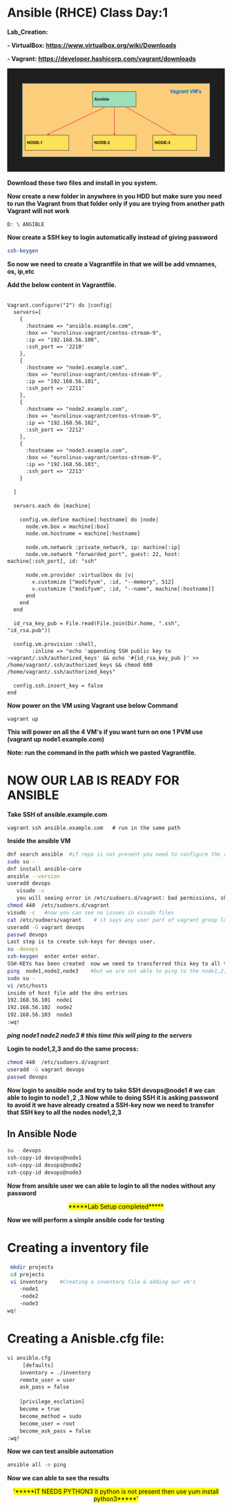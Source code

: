 # Ansible (RHCE) Class Day:1

**Lab_Creation:**


**- VirtualBox: https://www.virtualbox.org/wiki/Downloads**


**- Vagrant:  https://developer.hashicorp.com/vagrant/downloads**

![Ansible_Lab_image](./images/Ansible_lab.png)

**Download these two files and install in you system.**

**Now create a new folder in anywhere in you HDD but make sure you need to run the Vagrant from that folder only if you are trying from another path Vagrant will not work**

```Laptop
D: \ ANSIBLE
```
**Now create a SSH key to login automatically instead of giving password**

```bash
ssh-keygen
```
**So now we need to create a Vagrantfile in that we will be add vmnames, os, ip,etc**


**Add the below content in Vagrantfile.**

```Vagrantfile

Vagrant.configure("2") do |config|
  servers=[
    {
      :hostname => "ansible.example.com",
      :box => "eurolinux-vagrant/centos-stream-9",
      :ip => "192.168.56.100",
      :ssh_port => '2210'
    },
    {
      :hostname => "node1.example.com",
      :box => "eurolinux-vagrant/centos-stream-9",
      :ip => "192.168.56.101",
      :ssh_port => '2211'
    },
	{
      :hostname => "node2.example.com",
      :box => "eurolinux-vagrant/centos-stream-9",
      :ip => "192.168.56.102",
      :ssh_port => '2212'
    },
	{
      :hostname => "node3.example.com",
      :box => "eurolinux-vagrant/centos-stream-9",
      :ip => "192.168.56.103",
      :ssh_port => '2213'
    }

  ]

  servers.each do |machine|

    config.vm.define machine[:hostname] do |node|
      node.vm.box = machine[:box]
      node.vm.hostname = machine[:hostname]
    
      node.vm.network :private_network, ip: machine[:ip]
      node.vm.network "forwarded_port", guest: 22, host: machine[:ssh_port], id: "ssh"

      node.vm.provider :virtualbox do |v|
        v.customize ["modifyvm", :id, "--memory", 512]
        v.customize ["modifyvm", :id, "--name", machine[:hostname]]
      end
    end
  end

  id_rsa_key_pub = File.read(File.join(Dir.home, ".ssh", "id_rsa.pub"))

  config.vm.provision :shell,
        :inline => "echo 'appending SSH public key to ~vagrant/.ssh/authorized_keys' && echo '#{id_rsa_key_pub }' >> /home/vagrant/.ssh/authorized_keys && chmod 600 /home/vagrant/.ssh/authorized_keys"

  config.ssh.insert_key = false
end

``` 

**Now power on the VM using Vagrant use below Command**

```CLI
vagrant up
```
**This will power on all the 4 VM's  if you want turn on one 1 PVM use (vagrant up node1.example.com)**

**Note: run the command in the path which we pasted Vagrantfile.**


# NOW OUR LAB IS READY FOR ANSIBLE 

**Take SSH of ansible.example.com**

```CLI
vagrant ssh ansible.example.com   # run in the same path
```

 **Inside the ansible VM**
 
 ```BASH
 dnf search ansible  #if repo is not present you need to configure the repo
sudo su -
dnf install ansible-core
ansible --version
useradd devops
	visudo -c
	you will seeing error in /etc/sudoers.d/vagrant: bad permissions, should be mode 0440
chmod 440  /etc/sudoers.d/vagrant
visudo -c   #now you can see no issues in visudo files
cat /etc/sudoers/vagrant    # it says any user part of vagrant group login will no password which is good now we will add devops user whcih we hacreated to vagrant group.
useradd -G vagrant devops
passwd devops
Last step is to create ssh-keys for devops user.
su -devops
ssh-keygen  enter enter enter.
SSH-KEYs has been created  now we need to transferred this key to all the remaining node node1 node2 node3.
ping  node1,node2,node3    #but we are not able to ping to the node1,2,3
sudo su -
vi /etc/hosts
inside of host file add the dns entries
192.168.56.101	node1
192.168.56.102	node2
192.168.56.103	node3
 :wq!

```

 ***ping node1 node2 node3  # this time this will ping to the servers***

**Login to node1,2,3 and do the same process:**
```BASH
chmod 440  /etc/sudoers.d/vagrant
useradd -G vagrant devops
passwd devops
```
**Now login to ansible node and try to take SSH devops@node1  # we can able to login to node1 ,2 ,3**
**Now while to doing SSH it is asking password to avoid it we have already created a SSH-key now we need to transfer that SSH key to all the nodes node1,2,3**

## In Ansible Node
```BASH
su - devops
ssh-copy-id devops@node1
ssh-copy-id devops@node2
ssh-copy-id devops@node3
```

**Now from ansible user we can able to login to all the nodes without any password**
<center><mark>*****Lab Setup completed*****</mark></center>

**Now we will perform a simple ansible code for testing**
# Creating a inventory file

```BASH
 mkdir projects
 cd projects
 vi inventory    #Creating a inventory file & adding our vm's
	-node1
	-node2
	-node3
wq!
```

# Creating a Anisble.cfg file:

```BASH
vi ansible.cfg
	 [defaults]
	inventory = ./inventory
	remote_user = user
	ask_pass = false
	
	[privilege_esclation]
	become = true
	become_method = sudo
	become_user = root
	become_ask_pass = false
:wq!
```

**Now we can test ansible automation**

```BASH
ansible all -m ping

```

**Now we can able to see the results**

<center><mark>'*****IT NEEDS PYTHON3 it python is not present then use yum install python3*****'</mark></center>
